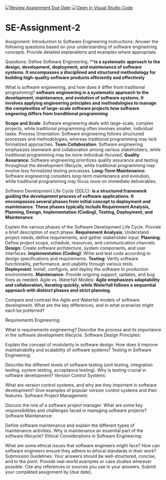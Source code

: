 [![Review Assignment Due Date](https://classroom.github.com/assets/deadline-readme-button-24ddc0f5d75046c5622901739e7c5dd533143b0c8e959d652212380cedb1ea36.svg)](https://classroom.github.com/a/-ucQIGTc)
[![Open in Visual Studio Code](https://classroom.github.com/assets/open-in-vscode-718a45dd9cf7e7f842a935f5ebbe5719a5e09af4491e668f4dbf3b35d5cca122.svg)](https://classroom.github.com/online_ide?assignment_repo_id=15146833&assignment_repo_type=AssignmentRepo)
# SE-Assignment-2
Assignment: Introduction to Software Engineering
Instructions:
Answer the following questions based on your understanding of software engineering concepts. Provide detailed explanations and examples where appropriate.

Questions:
Define Software Engineering:
****is a systematic approach to the design, development, deployment, and maintenance of software systems. It encompasses a disciplined and structured methodology for building high-quality software products efficiently and effectively**

What is software engineering, and how does it differ from traditional programming?
**software engineering is a systematic approach to the development, maintenance, and evolution of software systems. It involves applying engineering principles and methodologies to manage the complexities of large-scale software projects**
**how software engeering differs from tranditional programming**

**Scope and Scale**: Software engineering deals with large-scale, complex projects, while traditional programming often involves smaller, individual tasks.
Process Orientation: Software engineering follows structured processes and methodologies, whereas traditional programming may lack formalized approaches.
**Team Collaboration**: Software engineering emphasizes teamwork and collaboration among various stakeholders, while traditional programming may be more individual-focused.
**Quality Assurance:** Software engineering prioritizes quality assurance and testing throughout the development lifecycle, while traditional programming may involve less formalized testing processes.
**Long-Term Maintenance:** Software engineering considers long-term maintenance and evolution, while traditional programming may focus more on immediate deliverables.

Software Development Life Cycle (SDLC):
 **is a structured framework guiding the development process of software applications. It encompasses several phases from initial concept to deployment and maintenance. These phases typically include Requirement Analysis, Planning, Design, Implementation (Coding), Testing, Deployment, and Maintenance**

Explain the various phases of the Software Development Life Cycle. Provide a brief description of each phase.
**Requirement Analysis**: Understand project needs, define requirements, and gather stakeholder input.
**Planning**: Define project scope, schedule, resources, and communication channels.
**Design:** Create software architecture, system components, and user interfaces.
**Implementation (Coding)**: Write and test code according to design specifications and requirements.
**Testing:** Verify software functionality, performance, and usability through various tests.
**Deployment**: Install, configure, and deploy the software to production environments.
**Maintenance**: Provide ongoing support, updates, and bug fixes as needed.
Agile vs. Waterfall Models:
**Agile emphasizes adaptability and collaboration, iterating quickly, while Waterfall follows a sequential approach with distinct phases and strict planning.**

Compare and contrast the Agile and Waterfall models of software development. What are the key differences, and in what scenarios might each be preferred?
                        
Requirements Engineering:

What is requirements engineering? Describe the process and its importance in the software development lifecycle.
Software Design Principles:

Explain the concept of modularity in software design. How does it improve maintainability and scalability of software systems?
Testing in Software Engineering:

Describe the different levels of software testing (unit testing, integration testing, system testing, acceptance testing). Why is testing crucial in software development?
Version Control Systems:

What are version control systems, and why are they important in software development? Give examples of popular version control systems and their features.
Software Project Management:

Discuss the role of a software project manager. What are some key responsibilities and challenges faced in managing software projects?
Software Maintenance:

Define software maintenance and explain the different types of maintenance activities. Why is maintenance an essential part of the software lifecycle?
Ethical Considerations in Software Engineering:

What are some ethical issues that software engineers might face? How can software engineers ensure they adhere to ethical standards in their work?
Submission Guidelines:
Your answers should be well-structured, concise, and to the point.
Provide real-world examples or case studies wherever possible.
Cite any references or sources you use in your answers.
Submit your completed assignment by [due date].
